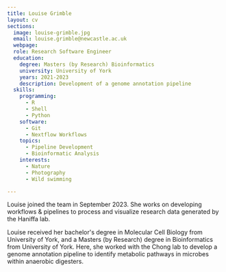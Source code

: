 ```yaml
---
title: Louise Grimble
layout: cv
sections:
  image: louise-grimble.jpg
  email: louise.grimble@newcastle.ac.uk
  webpage: 
  role: Research Software Engineer
  education:
    degree: Masters (by Research) Bioinformatics
    university: University of York
    years: 2021-2023
    description: Development of a genome annotation pipeline 
  skills:
    programming:
      - R
      - Shell
      - Python
    software:
      - Git
      - Nextflow Workflows
    topics:
      - Pipeline Development
      - Bioinformatic Analysis
    interests:
      - Nature
      - Photography
      - Wild swimming

---
```

Louise joined the team in September 2023. She works on developing workflows & pipelines to process and visualize research data generated by the Haniffa lab.

Louise received her bachelor's degree in Molecular Cell Biology from University of York, and a Masters (by Research) degree in Bioinformatics from University of York. Here, she worked with the Chong lab to develop a genome annotation pipeline to identify metabolic pathways in microbes within anaerobic digesters.
